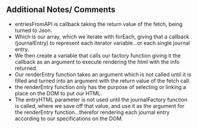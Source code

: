## Additional Notes/ Comments
* entriesFromAPI is callback taking the return value of the fetch, being turned to Json.
* Which is our array, which we iterate with forEach, giving that a callback (journalEntry) to represent each iterator variable...or each single journal entry.
* We then create a variable that calls our factory function giving it the callback as an argument to execute rendering the html with the info returned.
* Our renderEntry function takes an argument which is not called until it is filled and turned into an argument with the return value of the fetch call.
* the renderEntry function only has the purpose of selecting or linking a place on the DOM to put our HTML.
* The entryHTML parameter is not used until the journalFactory function is called, where we save off that value, and use it as the argument for the renderEntry function...therefor rendering each journal entry according to our specifications on the DOM.
